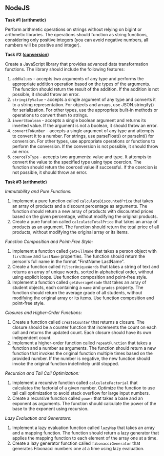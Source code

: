 ## NodeJS

**Task #1 (arithmetic)**

Perform arithmetic operations on strings without relying on bigint or arithmetic libraries. The operations should function as string functions, considering only positive integers (you can avoid negative numbers, all numbers will be positive and integer).

**Task #2 ([conversion](https://github.com/hizmailovich/conversion))**

Create a JavaScript library that provides advanced data transformation functions. The library should include the following features:
1. `addValues` - accepts two arguments of any type and performs the appropriate addition operation based on the types of the arguments. The function should return the result of the addition. If the addition is not possible, it should throw an error.
2. `stringifyValue` - accepts a single argument of any type and converts it to a string representation. For objects and arrays, use JSON.stringify() for serialization. For other types, use the appropriate built-in methods or operations to convert them to strings.
3. `invertBoolean` - accepts a single boolean argument and returns its inverted value. If the argument is not a boolean, it should throw an error. 
4. `convertToNumber` - accepts a single argument of any type and attempts to convert it to a number. For strings, use parseFloat() or parseInt() for conversion. For other types, use appropriate operations or functions to perform the conversion. If the conversion is not possible, it should throw an error. 
5. `coerceToType` - accepts two arguments: value and type. It attempts to convert the value to the specified type using type coercion. The function should return the coerced value if successful. If the coercion is not possible, it should throw an error.

**Task #3 (arithmetic)**

*Immutability and Pure Functions:*
1. Implement a pure function called `calculateDiscountedPrice` that takes an array of products and a discount percentage as arguments. The function should return a new array of products with discounted prices based on the given percentage, without modifying the original products.
2. Create a pure function called `calculateTotalPrice` that takes an array of products as an argument. The function should return the total price of all products, without modifying the original array or its items.

*Function Composition and Point-Free Style:*
1. Implement a function called `getFullName` that takes a person object with `firstName` and `lastName` properties. The function should return the person's full name in the format "FirstName LastName".
2. Create a function called `filterUniqueWords` that takes a string of text and returns an array of unique words, sorted in alphabetical order, without using explicit loops. Use function composition and point-free style.
3. Implement a function called `getAverageGrade` that takes an array of student objects, each containing a `name` and `grades` property. The function should return the average grade of all students, without modifying the original array or its items. Use function composition and point-free style.

*Closures and Higher-Order Functions:*
1. Create a function called `createCounter` that returns a closure. The closure should be a counter function that increments the count on each call and returns the updated count. Each closure should have its own independent count.
2. Implement a higher-order function called `repeatFunction` that takes a function and a number as arguments. The function should return a new function that invokes the original function multiple times based on the provided number. If the number is negative, the new function should invoke the original function indefinitely until stopped.

*Recursion and Tail Call Optimization:*
1. Implement a recursive function called `calculateFactorial` that calculates the factorial of a given number. Optimize the function to use tail call optimization to avoid stack overflow for large input numbers.
2. Create a recursive function called `power` that takes a base and an exponent as arguments. The function should calculate the power of the base to the exponent using recursion.

*Lazy Evaluation and Generators:*
1. Implement a lazy evaluation function called `lazyMap` that takes an array and a mapping function. The function should return a lazy generator that applies the mapping function to each element of the array one at a time.
2. Create a lazy generator function called `fibonacciGenerator` that generates Fibonacci numbers one at a time using lazy evaluation.